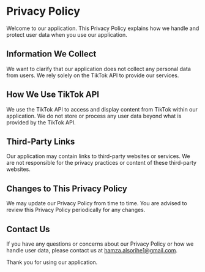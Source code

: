 # Privacy Policy

Welcome to our application. This Privacy Policy explains how we handle and protect user data when you use our application.

## Information We Collect

We want to clarify that our application does not collect any personal data from users. We rely solely on the TikTok API to provide our services.

## How We Use TikTok API

We use the TikTok API to access and display content from TikTok within our application. We do not store or process any user data beyond what is provided by the TikTok API.

## Third-Party Links

Our application may contain links to third-party websites or services. We are not responsible for the privacy practices or content of these third-party websites.

## Changes to This Privacy Policy

We may update our Privacy Policy from time to time. You are advised to review this Privacy Policy periodically for any changes.

## Contact Us

If you have any questions or concerns about our Privacy Policy or how we handle user data, please contact us at hamza.alsorihe1@gmail.com.

Thank you for using our application.
